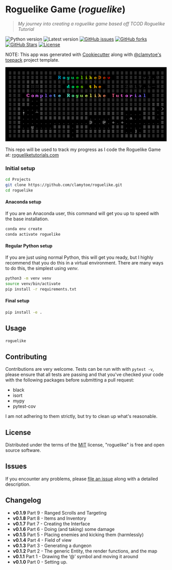 # Roguelike Game (*roguelike*)
> *My journey into creating a roguelike game based off TCOD Roguelike Tutorial*

![Python version][python-version]
![Latest version][latest-version]
[![GitHub issues][issues-image]][issues-url]
[![GitHub forks][fork-image]][fork-url]
[![GitHub Stars][stars-image]][stars-url]
[![License][license-image]][license-url]

NOTE: This app was generated with [Cookiecutter](https://github.com/audreyr/cookiecutter) along with [@clamytoe's](https://github.com/clamytoe) [toepack](https://github.com/clamytoe/toepack) project template.

![logo](roguelike/resources/logo.png)

This repo will be used to track my progress as I code the Roguelike Game at: [rogueliketutorials.com](http://rogueliketutorials.com/tutorials/tcod/)

### Initial setup
```zsh
cd Projects
git clone https://github.com/clamytoe/roguelike.git
cd roguelike
```

#### Anaconda setup
If you are an Anaconda user, this command will get you up to speed with the base installation.
```zsh
conda env create
conda activate roguelike
```

#### Regular Python setup
If you are just using normal Python, this will get you ready, but I highly recommend that you do this in a virtual environment. There are many ways to do this, the simplest using *venv*.
```zsh
python3 -m venv venv
source venv/bin/activate
pip install -r requirements.txt
```

#### Final setup
```zsh
pip install -e .
```

## Usage
```zsh
roguelike
```

## Contributing
Contributions are very welcome. Tests can be run with with `pytest -v`, please ensure that all tests are passing and that you've checked your code with the following packages before submitting a pull request:
* black
* isort
* mypy
* pytest-cov

I am not adhering to them strictly, but try to clean up what's reasonable.

## License
Distributed under the terms of the [MIT](https://opensource.org/licenses/MIT) license, "roguelike" is free and open source software.

## Issues
If you encounter any problems, please [file an issue](https://github.com/clamytoe/toepack/issues) along with a detailed description.

## Changelog
* **v0.1.9** Part 9 - Ranged Scrolls and Targeting
* **v0.1.8** Part 8 - Items and Inventory
* **v0.1.7** Part 7 - Creating the Interface
* **v0.1.6** Part 6 - Doing (and taking) some damage
* **v0.1.5** Part 5 - Placing enemies and kicking them (harmlessly) 
* **v0.1.4** Part 4 - Field of view
* **v0.1.3** Part 3 - Generating a dungeon
* **v0.1.2** Part 2 - The generic Entity, the render functions, and the map
* **v0.1.1** Part 1 - Drawing the ‘@’ symbol and moving it around
* **v0.1.0** Part 0 - Setting up.

[python-version]:https://img.shields.io/badge/python-3.7.3-brightgreen.svg
[latest-version]:https://img.shields.io/badge/version-0.1.0-blue.svg
[issues-image]:https://img.shields.io/github/issues/clamytoe/roguelike.svg
[issues-url]:https://github.com/clamytoe/roguelike/issues
[fork-image]:https://img.shields.io/github/forks/clamytoe/roguelike.svg
[fork-url]:https://github.com/clamytoe/roguelike/network
[stars-image]:https://img.shields.io/github/stars/clamytoe/roguelike.svg
[stars-url]:https://github.com/clamytoe/roguelike/stargazers
[license-image]:https://img.shields.io/github/license/clamytoe/roguelike.svg
[license-url]:https://github.com/clamytoe/roguelike/blob/master/LICENSE
